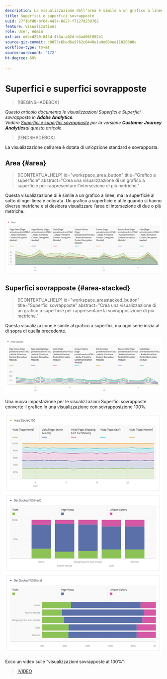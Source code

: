 ```yaml
---
description: La visualizzazione dell’area è simile a un grafico a linee, ma la superficie al sotto di ogni linea è colorata.
title: Superfici e superfici sovrapposte
uuid: 27f1bfd0-bf64-4424-8827-f7127d239762
feature: Visualizations
role: User, Admin
exl-id: edbcd290-843d-453a-a02d-b3ad06f092e1
source-git-commit: c0855c6bed6a9762c0440e1a8e004ee11020808e
workflow-type: tm+mt
source-wordcount: '172'
ht-degree: 69%

---
```


# Superfici e superfici sovrapposte

>[!BEGINSHADEBOX]

*Questo articolo documenta le visualizzazioni Superfici e Superfici sovrapposte in **Adobe Analytics**.<br/>Vedere [Superfici e superfici sovrapposte](https://experienceleague.adobe.com/en/docs/analytics-platform/using/cja-workspace/visualizations/area) per la versione **Customer Journey Analytics**di questo articolo.*

>[!ENDSHADEBOX]

La visualizzazione dell’area è dotata di un’opzione standard e sovrapposta.

## Area {#area}

<!-- markdownlint-disable MD034 -->

>[!CONTEXTUALHELP]
>id="workspace_area_button"
>title="Grafico a superficie"
>abstract="Crea una visualizzazione di un grafico a superficie per rappresentare l’intersezione di più metriche."

<!-- markdownlint-enable MD034 -->


Questa visualizzazione di è simile a un grafico a linee, ma la superficie al sotto di ogni linea è colorata. Un grafico a superficie è utile quando si hanno diverse metriche e si desidera visualizzare l’area di intersezione di due o più metriche.

![](assets/area.png)

## Superfici sovrapposte {#area-stacked}

<!-- markdownlint-disable MD034 -->

>[!CONTEXTUALHELP]
>id="workspace_areastacked_button"
>title="Superfici sovrapposte"
>abstract="Crea una visualizzazione di un grafico a superficie per rappresentare la sovrapposizione di più metriche."

<!-- markdownlint-enable MD034 -->


Questa visualizzazione è simile al grafico a superfici, ma ogni serie inizia al di sopra di quella precedente.

![](assets/area-stacked.png)

Una nuova impostazione per le visualizzazioni Superfici sovrapposte converte il grafico in una visualizzazione con sovrapposizione 100%.

![](assets/areastacked100.png)

Ecco un video sulle “visualizzazioni sovrapposte al 100%”:

>[!VIDEO](https://video.tv.adobe.com/v/23131/?quality=12)
